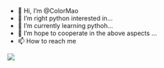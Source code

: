- 👋 Hi, I’m @ColorMao
- 👀 I’m right python interested in...
- 🌱 I’m currently learning pythoh...
- 💞️ I’m hope to cooperate in the above aspects ...
- 📫 How to reach me 

![](https://s2.loli.net/2022/07/31/SwiumGQtOHyrAWn.png)
